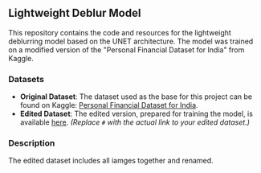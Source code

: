 ## Lightweight Deblur Model

This repository contains the code and resources for the lightweight deblurring model based on the UNET architecture. The model was trained on a modified version of the "Personal Financial Dataset for India" from Kaggle.

### Datasets

- **Original Dataset**: The dataset used as the base for this project can be found on Kaggle: [Personal Financial Dataset for India](https://www.kaggle.com/datasets/mehaksingal/personal-financial-dataset-for-india).
- **Edited Dataset**: The edited version, prepared for training the model, is available [here](#). *(Replace `#` with the actual link to your edited dataset.)*

### Description

The edited dataset includes all iamges together and renamed.

